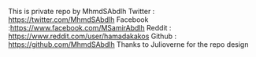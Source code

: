 This is private repo by MhmdSAbdlh
Twitter : https://twitter.com/MhmdSAbdlh
Facebook :https://www.facebook.com/MSamirAbdlh
Reddit : https://www.reddit.com/user/hamadakakos
Github : https://github.com/MhmdSAbdlh
Thanks to Julioverne for the repo design
